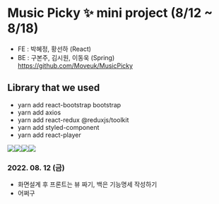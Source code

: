 <!-- Heading -->
# Music Picky ✨ mini project (8/12 ~ 8/18)

<!-- 작업 목록 -->
- FE : 박혜정, 황선하 (React)
- BE : 구본주, 김시원, 이동욱 (Spring) https://github.com/Moveuk/MusicPicky

## Library that we used

- yarn add react-bootstrap bootstrap
- yarn add axios
- yarn add react-redux @reduxjs/toolkit
- yarn add styled-component
- yarn add react-player

<img src="https://img.shields.io/badge/git-F05032?style=for-the-badge&logo=git&logoColor=white"><img src="https://img.shields.io/badge/react-61DAFB?style=for-the-badge&logo=react&logoColor=black"><img src="https://img.shields.io/badge/bootstrap-7952B3?style=for-the-badge&logo=bootstrap&logoColor=white"><img src="https://img.shields.io/badge/github-181717?style=for-the-badge&logo=github&logoColor=white">

### 2022. 08. 12 (금)
- 화면설계 후 프론트는 뷰 짜기, 백은 기능명세 작성하기
- 어쩌구

